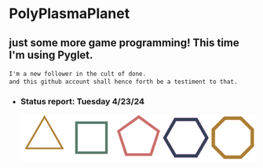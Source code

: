 # PolyPlasmaPlanet
## just some more game programming! This time I'm using Pyglet.
  
    I'm a new follower in the cult of done.
    and this github account shall hence forth be a testiment to that.

- ### Status report: Tuesday 4/23/24
  ![Alt text](sample-spritesheet-(132x132).png)
